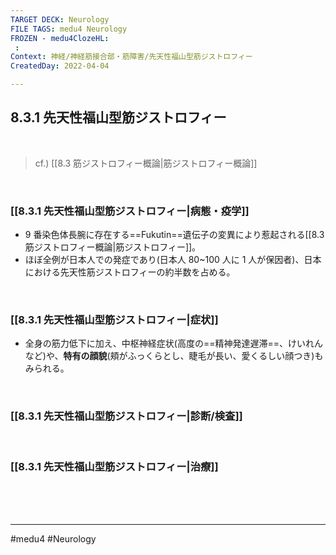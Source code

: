 ```yaml
---
TARGET DECK: Neurology
FILE TAGS: medu4 Neurology
FROZEN - medu4ClozeHL:
 : 
Context: 神経/神経筋接合部・筋障害/先天性福山型筋ジストロフィー
CreatedDay: 2022-04-04

---
```


## 8.3.1 先天性福山型筋ジストロフィー

<br>


>cf.) [[8.3 筋ジストロフィー概論|筋ジストロフィー概論]]

<br>


### [[8.3.1 先天性福山型筋ジストロフィー|病態・疫学]]
* 9 番染色体長腕に存在する==Fukutin==遺伝子の変異により惹起される[[8.3 筋ジストロフィー概論|筋ジストロフィー]]。 
* ほぼ全例が日本人での発症であり(日本人 80~100 人に 1 人が保因者)、日本における先天性筋ジストロフィーの約半数を占める。
<!--ID: 1649070300465-->


<br>

### [[8.3.1 先天性福山型筋ジストロフィー|症状]]
* 全身の筋力低下に加え、中枢神経症状(高度の==精神発達遅滞==、けいれんなど)や、**特有の顔貌**(頬がふっくらとし、睫毛が長い、愛くるしい顔つき)もみられる。
<!--ID: 1649070300472-->


<br>

### [[8.3.1 先天性福山型筋ジストロフィー|診断/検査]]


<br>

### [[8.3.1 先天性福山型筋ジストロフィー|治療]]


<br><br><br>

---
#medu4 #Neurology 